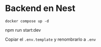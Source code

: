 

# Backend en Nest
```
docker compose up -d
```
npm run start:dev


Copiar el ```.env.template``` y renombrarlo a ```.env```